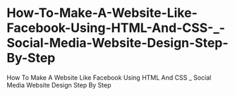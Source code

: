 # How-To-Make-A-Website-Like-Facebook-Using-HTML-And-CSS-_-Social-Media-Website-Design-Step-By-Step
How To Make A Website Like Facebook Using HTML And CSS _ Social Media Website Design Step By Step
